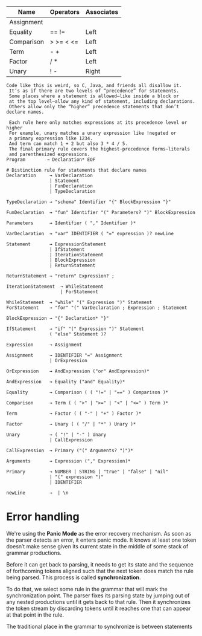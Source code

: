 | Name       | Operators | Associates |
|------------|-----------|------------|
| Assignment |           |            |
| Equality   | == !=     | Left       |
| Comparison | > >= < <= | Left       |
| Term       | - +       | Left       |
| Factor     | / *       | Left       |
| Unary      | ! -       | Right      |

```
Code like this is weird, so C, Java, and friends all disallow it.
 It’s as if there are two levels of “precedence” for statements. 
 Some places where a statement is allowed—like inside a block or 
 at the top level—allow any kind of statement, including declarations. 
 Others allow only the “higher” precedence statements that don’t declare names.
 
 Each rule here only matches expressions at its precedence level or higher
 For example, unary matches a unary expression like !negated or 
 a primary expression like 1234.
 And term can match 1 + 2 but also 3 * 4 / 5. 
 The final primary rule covers the highest-precedence forms—literals 
 and parenthesized expressions.
Program        → Declaration* EOF 

# Distinction rule for statements that declare names
Declaration     → VarDeclaration
                | Statement 
                | FunDeclaration
                | TypeDeclaration

TypeDeclaration → "schema" Identifier "{" BlockExpression "}"
               
FunDeclaration  → "fun" Identifier "(" Parameters? ")" BlockExpression

Parameters      → Identifier ( "," Identifier )*
                
VarDeclaration  → "var" IDENTIFIER ( "=" expression )? newLine 

Statement       → ExpressionStatement
                | IfStatement
                | IterationStatement
                | BlockExpression
                | ReturnStatement

ReturnStatement → "return" Expression? ;

IterationStatement  → WhileStatement
                    | ForStatement

WhileStatement  → "while" "(" Expression ")" Statement
ForStatement    → "for" "(" VarDeclaration ; Expression ; Statement

BlockExpression → "{" Declaration* "}" 

IfStatement     → "if" "(" Expression ")" Statement
                ( "else" Statement )? 
                
Expression      → Assignment 

Assignment      → IDENTIFIER "=" Assignment
                | OrExpression 

OrExpression    → AndExpression ("or" AndExpression)*

AndExpression   → Equality ("and" Equality)*               

Equality        → Comparison ( ( "!=" | "==" ) Comparison )*   

Comparison      → Term ( ( ">" | ">=" | "<" | "<=" ) Term )*   

Term            → Factor ( ( "-" | "+" ) Factor )*   

Factor          → Unary ( ( "/" | "*" ) Unary )*   

Unary           → ( "!" | "-" ) Unary  
                | CallExpression

CallExpression  → Primary ("(" Arguments? ")")*            

Arguments       → Expression ("," Expression)*
                
Primary         → NUMBER | STRING | "true" | "false" | "nil"  
                | "(" expression ")" 
                | IDENTIFIER
                
newLine         →  | \n

```

# Error handling

We're using the **Panic Mode** as the error recovery mechanism. As soon as the parser detects an error, it enters panic
mode. It knows at least one token doesn’t make sense given its current state in the middle of some stack of grammar
productions.

Before it can get back to parsing, it needs to get its state and the sequence of
forthcoming tokens aligned such that the next token does match the rule being parsed.
This process is called **synchronization**.

To do that, we select some rule in the grammar that will mark the synchronization point.
The parser fixes its parsing state by jumping out of any nested productions until it gets
back to that rule. Then it synchronizes the token stream by discarding tokens until it
reaches one that can appear at that point in the rule.

The traditional place in the grammar to synchronize is between statements